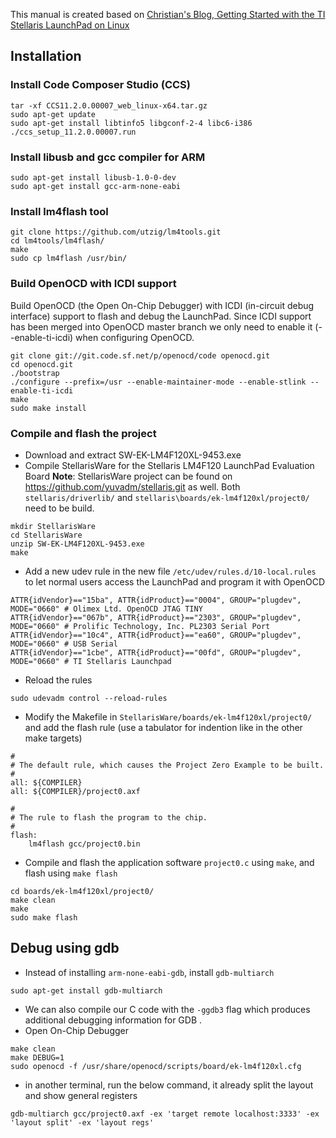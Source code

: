 This manual is created based on [Christian's Blog, Getting Started with the TI Stellaris LaunchPad on Linux](https://www.jann.cc/2012/12/11/getting_started_with_the_ti_stellaris_launchpad_on_linux.html)

## Installation

### Install Code Composer Studio (CCS)
```
tar -xf CCS11.2.0.00007_web_linux-x64.tar.gz
sudo apt-get update
sudo apt-get install libtinfo5 libgconf-2-4 libc6-i386
./ccs_setup_11.2.0.00007.run
```

### Install libusb and gcc compiler for ARM

```
sudo apt-get install libusb-1.0-0-dev
sudo apt-get install gcc-arm-none-eabi
```

### Install lm4flash tool
```
git clone https://github.com/utzig/lm4tools.git
cd lm4tools/lm4flash/
make
sudo cp lm4flash /usr/bin/
```

### Build OpenOCD with ICDI support
Build OpenOCD (the Open On-Chip Debugger) with ICDI (in-circuit debug interface) support to flash and debug the LaunchPad.
Since ICDI support has been merged into OpenOCD master branch we only need to enable it (--enable-ti-icdi) when configuring OpenOCD.
```
git clone git://git.code.sf.net/p/openocd/code openocd.git
cd openocd.git
./bootstrap
./configure --prefix=/usr --enable-maintainer-mode --enable-stlink --enable-ti-icdi
make
sudo make install
```

### Compile and flash the project
* Download and extract SW-EK-LM4F120XL-9453.exe
* Compile StellarisWare for the Stellaris LM4F120 LaunchPad Evaluation Board
**Note**: StellarisWare project can be found on https://github.com/yuvadm/stellaris.git as well. Both `stellaris/driverlib/` and `stellaris\boards/ek-lm4f120xl/project0/` need to be build.
```
mkdir StellarisWare
cd StellarisWare
unzip SW-EK-LM4F120XL-9453.exe
make
```
* Add a new udev rule in the new file `/etc/udev/rules.d/10-local.rules` to let normal users access the LaunchPad and program it with OpenOCD
```
ATTR{idVendor}=="15ba", ATTR{idProduct}=="0004", GROUP="plugdev", MODE="0660" # Olimex Ltd. OpenOCD JTAG TINY
ATTR{idVendor}=="067b", ATTR{idProduct}=="2303", GROUP="plugdev", MODE="0660" # Prolific Technology, Inc. PL2303 Serial Port
ATTR{idVendor}=="10c4", ATTR{idProduct}=="ea60", GROUP="plugdev", MODE="0660" # USB Serial
ATTR{idVendor}=="1cbe", ATTR{idProduct}=="00fd", GROUP="plugdev", MODE="0660" # TI Stellaris Launchpad
```
* Reload the rules
```
sudo udevadm control --reload-rules
```
* Modify the Makefile in `StellarisWare/boards/ek-lm4f120xl/project0/` and add the flash rule (use a tabulator for indention like in the other make targets)
```
#
# The default rule, which causes the Project Zero Example to be built.
#
all: ${COMPILER}
all: ${COMPILER}/project0.axf

#
# The rule to flash the program to the chip.
#
flash:
	lm4flash gcc/project0.bin
```
* Compile and flash the application software `project0.c` using `make`, and flash using `make flash`
```
cd boards/ek-lm4f120xl/project0/
make clean
make
sudo make flash
```

## Debug using gdb
* Instead of installing `arm-none-eabi-gdb`, install `gdb-multiarch`
```
sudo apt-get install gdb-multiarch
```
* We can also compile our C code with the `-ggdb3` flag which produces additional debugging information for GDB .
* Open On-Chip Debugger
```
make clean
make DEBUG=1
sudo openocd -f /usr/share/openocd/scripts/board/ek-lm4f120xl.cfg
```
* in another terminal, run the below command, it already split the layout and show general registers
```
gdb-multiarch gcc/project0.axf -ex 'target remote localhost:3333' -ex 'layout split' -ex 'layout regs'
```
